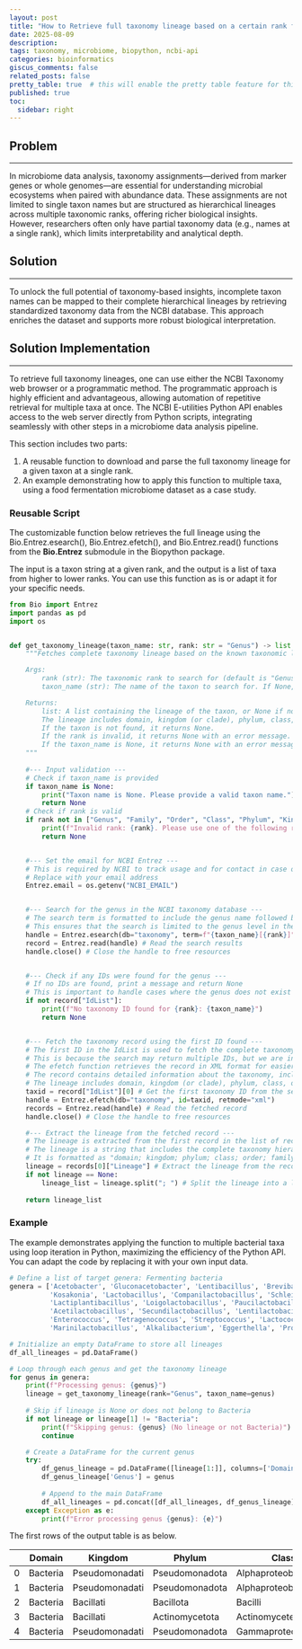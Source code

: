 ```yaml
---
layout: post
title: "How to Retrieve full taxonomy lineage based on a certain rank from NCBI taxonomy database using Python API"
date: 2025-08-09
description: 
tags: taxonomy, microbiome, biopython, ncbi-api
categories: bioinformatics
giscus_comments: false
related_posts: false
pretty_table: true  # this will enable the pretty table feature for this post.
published: true
toc:
  sidebar: right
---
```



## **Problem**
---

In microbiome data analysis, taxonomy assignments—derived from marker genes or whole genomes—are essential for understanding microbial ecosystems when paired with abundance data. These assignments are not limited to single taxon names but are structured as hierarchical lineages across multiple taxonomic ranks, offering richer biological insights. However, researchers often only have partial taxonomy data (e.g., names at a single rank), which limits interpretability and analytical depth.

## **Solution**
---
To unlock the full potential of taxonomy-based insights, incomplete taxon names can be mapped to their complete hierarchical lineages by retrieving standardized taxonomy data from the NCBI database. This approach enriches the dataset and supports more robust biological interpretation.

## **Solution Implementation**
---
To retrieve full taxonomy lineages, one can use either the NCBI Taxonomy web browser or a programmatic method. The programmatic approach is highly efficient and advantageous, allowing automation of repetitive retrieval for multiple taxa at once. The NCBI E-utilities Python API enables access to the web server directly from Python scripts, integrating seamlessly with other steps in a microbiome data analysis pipeline.

This section includes two parts:

1. A reusable function to download and parse the full taxonomy lineage for a given taxon at a single rank.
2. An example demonstrating how to apply this function to multiple taxa, using a food fermentation microbiome dataset as a case study.

### Reusable Script

The customizable function below retrieves the full lineage using the Bio.Entrez.esearch(), Bio.Entrez.efetch(), and Bio.Entrez.read() functions from the **Bio.Entrez** submodule in the Biopython package.

The input is a taxon string at a given rank, and the output is a list of taxa from higher to lower ranks. You can use this function as is or adapt it for your specific needs.

```python
from Bio import Entrez
import pandas as pd
import os


def get_taxonomy_lineage(taxon_name: str, rank: str = "Genus") -> list | None:
    """Fetches complete taxonomy lineage based on the known taxonomic level (the highest resolution available) from the NCBI taxonomy database.

    Args:
        rank (str): The taxonomic rank to search for (default is "Genus"). "Family", "Order", "Class", "Phylum", or "Kingdom" can also be used.
        taxon_name (str): The name of the taxon to search for. If None, the function will not perform a search.

    Returns:
        list: A list containing the lineage of the taxon, or None if not found.
        The lineage includes domain, kingdom (or clade), phylum, class, order, and family.
        If the taxon is not found, it returns None.
        If the rank is invalid, it returns None with an error message.
        If the taxon_name is None, it returns None with an error message.
    """
    
    #--- Input validation ---
    # Check if taxon_name is provided
    if taxon_name is None:
        print("Taxon name is None. Please provide a valid taxon name.")
        return None
    # Check if rank is valid
    if rank not in ["Genus", "Family", "Order", "Class", "Phylum", "Kingdom"]:
        print(f"Invalid rank: {rank}. Please use one of the following ranks: Genus, Family, Order, Class, Phylum, Kingdom.")
        return None


    #--- Set the email for NCBI Entrez ---
    # This is required by NCBI to track usage and for contact in case of issues
    # Replace with your email address
    Entrez.email = os.getenv("NCBI_EMAIL")


    #--- Search for the genus in the NCBI taxonomy database ---
    # The search term is formatted to include the genus name followed by "[Genus]" to specify the search field
    # This ensures that the search is limited to the genus level in the taxonomy database
    handle = Entrez.esearch(db="taxonomy", term=f"{taxon_name}[{rank}]")
    record = Entrez.read(handle) # Read the search results
    handle.close() # Close the handle to free resources


    #--- Check if any IDs were found for the genus ---
    # If no IDs are found, print a message and return None
    # This is important to handle cases where the genus does not exist in the database
    if not record["IdList"]:
        print(f"No taxonomy ID found for {rank}: {taxon_name}") 
        return None


    #--- Fetch the taxonomy record using the first ID found ---
    # The first ID in the IdList is used to fetch the complete taxonomy record
    # This is because the search may return multiple IDs, but we are interested in the first one
    # The efetch function retrieves the record in XML format for easier parsing
    # The record contains detailed information about the taxonomy, including lineage
    # The lineage includes domain, kingdom (or clade), phylum, class, order, and family
    taxid = record["IdList"][0] # Get the first taxonomy ID from the search results
    handle = Entrez.efetch(db="taxonomy", id=taxid, retmode="xml") 
    records = Entrez.read(handle) # Read the fetched record
    handle.close() # Close the handle to free resources

    #--- Extract the lineage from the fetched record ---
    # The lineage is extracted from the first record in the list of records returned by efetch
    # The lineage is a string that includes the complete taxonomy hierarchy for the genus
    # It is formatted as "domain; kingdom; phylum; class; order; family"
    lineage = records[0]["Lineage"] # Extract the lineage from the record, including domain, kingdom (or clade), phylum, class, order, and family
    if not lineage == None:
        lineage_list = lineage.split("; ") # Split the lineage into a list
    
    return lineage_list
```

### Example
The example demonstrates applying the function to multiple bacterial taxa using loop iteration in Python, maximizing the efficiency of the Python API. You can adapt the code by replacing it with your own input data.

```python
# Define a list of target genera: Fermenting bacteria
genera = ['Acetobacter', 'Gluconacetobacter', 'Lentibacillus', 'Brevibacterium', 'Erwinia', 'Enterobacter', 'Pantoea', 
          'Kosakonia', 'Lactobacillus', 'Companilactobacillus', 'Schleiferilactobacillus', 'Ligilactobacillus', 
          'Lactiplantibacillus', 'Loigolactobacillus', 'Paucilactobacillus', 'Limosilactobacillus', 'Fructilactobacillus', 
          'Acetilactobacillus', 'Secundilactobacillus', 'Lentilactobacillus', 'Carnobacterium', 'Weissella', 'Oenococcus', 
          'Enterococcus', 'Tetragenococcus', 'Streptococcus', 'Lactococcus', 'Pediococcus', 'Periweissella', 'Leuconostoc', 
          'Marinilactobacillus', 'Alkalibacterium', 'Eggerthella', 'Propionibacterium', 'Staphylococcus', 'Kocuria']
```

```python
# Initialize an empty DataFrame to store all lineages
df_all_lineages = pd.DataFrame()

# Loop through each genus and get the taxonomy lineage
for genus in genera:
    print(f"Processing genus: {genus}")
    lineage = get_taxonomy_lineage(rank="Genus", taxon_name=genus)
    
    # Skip if lineage is None or does not belong to Bacteria
    if not lineage or lineage[1] != "Bacteria":
        print(f"Skipping genus: {genus} (No lineage or not Bacteria)")
        continue

    # Create a DataFrame for the current genus
    try:
        df_genus_lineage = pd.DataFrame([lineage[1:]], columns=['Domain', 'Kingdom', 'Phylum', 'Class', 'Order', 'Family'])
        df_genus_lineage['Genus'] = genus
        
        # Append to the main DataFrame
        df_all_lineages = pd.concat([df_all_lineages, df_genus_lineage], ignore_index=True)
    except Exception as e:
        print(f"Error processing genus {genus}: {e}")
```

The first rows of the output table is as below.

|   | Domain   | Kingdom         | Phylum           | Class                 | Order              | Family             | Genus              |
|---|----------|----------------|------------------|-----------------------|--------------------|--------------------|--------------------|
| 0 | Bacteria | Pseudomonadati | Pseudomonadota   | Alphaproteobacteria   | Acetobacterales    | Acetobacteraceae   | Acetobacter        |
| 1 | Bacteria | Pseudomonadati | Pseudomonadota   | Alphaproteobacteria   | Acetobacterales    | Acetobacteraceae   | Gluconacetobacter  |
| 2 | Bacteria | Bacillati      | Bacillota        | Bacilli               | Bacillales         | Bacillaceae        | Lentibacillus      |
| 3 | Bacteria | Bacillati      | Actinomycetota   | Actinomycetes         | Micrococcales      | Brevibacteriaceae  | Brevibacterium     |
| 4 | Bacteria | Pseudomonadati | Pseudomonadota   | Gammaproteobacteria   | Enterobacterales   | Erwiniaceae        | Erwinia            |



